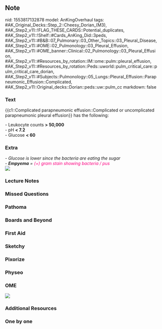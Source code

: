 ## Note
nid: 1553817132878
model: AnKingOverhaul
tags: #AK_Original_Decks::Step_2::Cheesy_Dorian_(M3), #AK_Step2_v11::!FLAG_THESE_CARDS::Potential_duplicates, #AK_Step2_v11::!Shelf::#Cards_AnKing_Did::3peds, #AK_Step2_v11::#B&B::07_Pulmonary::03_Other_Topics::03_Pleural_Disease, #AK_Step2_v11::#OME::02_Pulmonology::03_Pleural_Effusion, #AK_Step2_v11::#OME_banner::Clinical::02_Pulmonology::03_Pleural_Effusion, #AK_Step2_v11::#Resources_by_rotation::IM::ome::pulm::pleural_effusion, #AK_Step2_v11::#Resources_by_rotation::Peds::uworld::pulm_critical_care::pulm_critical_care_dorian, #AK_Step2_v11::#Subjects::Pulmonology::05_Lungs::Pleural_Effusion::Parapneumonic_Effusion::Complicated, #AK_Step2_v11::Original_decks::Dorian::peds::uw::pulm_cc
markdown: false

### Text
{{c1::Complicated parapneumonic effusion::Complicated or
uncomplicated parapneumonic pleural effusion}} has the following:
<div>
  - Leukocyte counts <b>> 50,000</b>
</div>
<div>
  - pH <b>< 7.2</b>
</div>
<div>
  - Glucose <b>< 60</b>
</div>

### Extra
<div>
  <div>
    <i>- Glucose is lower since the bacteria are eating the
    sugar</i>
  </div>
  <div>
    <i>- <b>Empyema</b> = <font color="#FC0280">(+) gram stain
    showing bacteria / pus</font></i>
  </div>
  <div>
    <i><img src="parapneum.png"></i>
  </div>
</div>

### Lecture Notes


### Missed Questions


### Pathoma


### Boards and Beyond


### First Aid


### Sketchy


### Pixorize


### Physeo


### OME
<div class="ome-widget">
  <a href=
  "https://onlinemeded.org/spa/pulmonology/pleural-effusion/acquire?ref=anki">
  <img src="_OME_AnkiFlashcards_Lesson_4.png"></a>
</div>

### Additional Resources


### One by one

